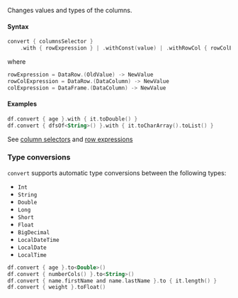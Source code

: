 [//]: # (title: convert)
<!---IMPORT org.jetbrains.kotlinx.dataframe.samples.api.Modify-->

Changes values and types of the columns.

#### Syntax

```kotlin
convert { columnsSelector }
    .with { rowExpression } | .withConst(value) | .withRowCol { rowColExpression } | to<Type>() | to { colExpression }
```

where 

```kotlin
rowExpression = DataRow.(OldValue) -> NewValue
rowColExpression = DataRow.(DataColumn) -> NewValue
colExpression = DataFrame.(DataColumn) -> NewValue
```

#### Examples

<!---FUN convert-->

```kotlin
df.convert { age }.with { it.toDouble() }
df.convert { dfsOf<String>() }.with { it.toCharArray().toList() }
```

<!---END-->

See [column selectors](ColumnSelectors.md) and [row expressions](DataRow.md#row-expressions)

### Type conversions

`convert` supports automatic type conversions between the following types:
* `Int`
* `String`
* `Double`
* `Long`
* `Short`
* `Float`
* `BigDecimal`
* `LocalDateTime`
* `LocalDate`
* `LocalTime`

<!---FUN convertTo-->

```kotlin
df.convert { age }.to<Double>()
df.convert { numberCols() }.to<String>()
df.convert { name.firstName and name.lastName }.to { it.length() }
df.convert { weight }.toFloat()
```

<!---END-->
